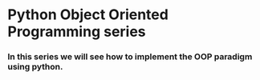 # Python Object Oriented Programming series

### In this series we will see how to implement the OOP paradigm using python.

